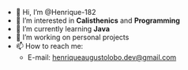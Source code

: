 - 👋 Hi, I’m @Henrique-182
- 👀 I’m interested in **Calisthenics** and **Programming**
- 🌱 I’m currently learning **Java**
- 💞️ I’m working on personal projects
- 📫 How to reach me: 
  - E-mail: henriqueaugustolobo.dev@gmail.com


<!---
Henrique-182/Henrique-182 is a ✨ special ✨ repository because its `README.md` (this file) appears on your GitHub profile.
You can click the Preview link to take a look at your changes.
--->
